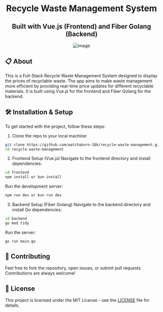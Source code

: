 <div align="center">

# Recycle Waste Management System

## Built with Vue.js (Frontend) and Fiber Golang (Backend)

![image](screenshort.gif)

</div>

## 📋 About

This is a Full-Stack Recycle Waste Management System designed to display the prices of recyclable waste. The app aims to make waste management more efficient by providing real-time price updates for different recyclable materials. It is built using Vue.js for the frontend and Fiber Golang for the backend.

## 🛠️ Installation & Setup

To get started with the project, follow these steps:

1. Clone the repo to your local machine:

```bash
git clone https://github.com/watchakorn-18k/recycle-waste-management.git
cd recycle-waste-management
```

2. Frontend Setup (Vue.js)
   Navigate to the frontend directory and install dependencies:

```bash
cd frontend
npm install or bun install
```

Run the development server:

```bash
npm run dev or bun run dev
```

3. Backend Setup (Fiber Golang)
   Navigate to the backend directory and install Go dependencies:

```bash
cd backend
go mod tidy
```

Run the server:

```bash
go run main.go
```

## 🚀 Contributing

Feel free to fork the repository, open issues, or submit pull requests. Contributions are always welcome!

## 📜 License

This project is licensed under the MIT License - see the [LICENSE](LICENSE) file for details.
